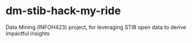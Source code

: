 # dm-stib-hack-my-ride
Data Mining (INFOH423) project, for leveraging STIB open data to derive impactful insights
